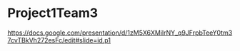 # Project1Team3

https://docs.google.com/presentation/d/1zM5X6XMilrNY_q9JFrpbTeeY0tm37cvTBkVh272esFc/edit#slide=id.p1
